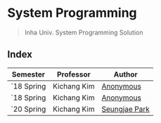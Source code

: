 # System Programming

> Inha Univ. System Programming Solution

## Index

| Semester   | Professor   | Author                           |
| ---------- | ----------- | -------------------------------- |
| `18 Spring | Kichang Kim | [Anonymous](./a01/README.md)     |
| `18 Spring | Kichang Kim | [Anonymous](./a02/README.md)     |
| `20 Spring | Kichang Kim | [Seungjae Park](./psj/README.md) |
